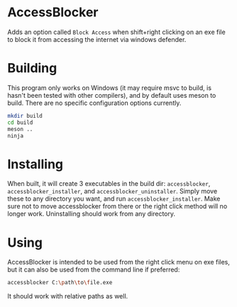 # AccessBlocker
Adds an option called `Block Access` when shift+right clicking on an exe file to block it from accessing the internet via windows defender.

# Building
This program only works on Windows (it may require msvc to build, is hasn't been tested with other compilers), and by default uses meson to build. There are no specific configuration options currently.

```sh
mkdir build
cd build
meson ..
ninja
```

# Installing
When built, it will create 3 executables in the build dir: `accessblocker`, `accessblocker_installer`, and `accessblocker_uninstaller`.
Simply move these to any directory you want, and run `accessblocker_installer`. 
Make sure not to move accessblocker from there or the right click method will no longer work. Uninstalling should work from any directory.

# Using
AccessBlocker is intended to be used from the right click menu on exe files, but it can also be used from the command line if preferred:

```sh
accessblocker C:\path\to\file.exe
```

It should work with relative paths as well.
